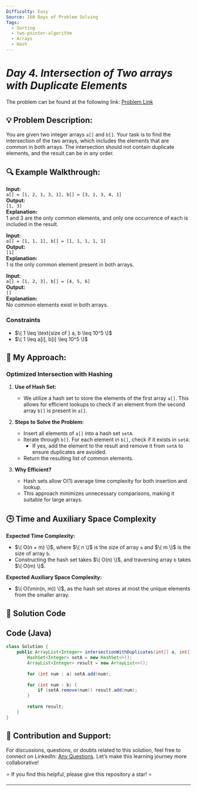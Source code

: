 ```yaml
---
Difficulty: Easy  
Source: 160 Days of Problem Solving  
Tags:
  - Sorting
  - two-pointer-algorithm
  - Arrays
  - Hash
---
```


#  _Day 4. Intersection of Two arrays with Duplicate Elements_ 


The problem can be found at the following link: [Problem Link](https://www.geeksforgeeks.org/batch/gfg-160-problems/track/hashing-gfg-160/problem/intersection-of-two-arrays-with-duplicate-elements)



## 💡 **Problem Description:**

You are given two integer arrays `a[]` and `b[]`. Your task is to find the intersection of the two arrays, which includes the elements that are common in both arrays. The intersection should not contain duplicate elements, and the result can be in any order.  

## 🔍 **Example Walkthrough:**

**Input:**  
`a[] = [1, 2, 1, 3, 1], b[] = [3, 1, 3, 4, 1]`  
**Output:**  
`[1, 3]`  
**Explanation:**  
1 and 3 are the only common elements, and only one occurrence of each is included in the result.

**Input:**  
`a[] = [1, 1, 1], b[] = [1, 1, 1, 1, 1]`  
**Output:**  
`[1]`  
**Explanation:**  
1 is the only common element present in both arrays.

**Input:**  
`a[] = [1, 2, 3], b[] = [4, 5, 6]`  
**Output:**  
`[]`  
**Explanation:**  
No common elements exist in both arrays.



### **Constraints**

- $\( 1 \leq \text{size of } a, b \leq 10^5 \)$  
- $\( 1 \leq a[i], b[i] \leq 10^5 \)$  



## 🎯 **My Approach:**

### **Optimized Intersection with Hashing**  

1. **Use of Hash Set:**  
   - We utilize a hash set to store the elements of the first array `a[]`. This allows for efficient lookups to check if an element from the second array `b[]` is present in `a[]`.  

2. **Steps to Solve the Problem:**  
   - Insert all elements of `a[]` into a hash set `setA`.
   - Iterate through `b[]`. For each element in `b[]`, check if it exists in `setA`:
     - If yes, add the element to the result and remove it from `setA` to ensure duplicates are avoided.
   - Return the resulting list of common elements.  

3. **Why Efficient?**  
   - Hash sets allow O(1) average time complexity for both insertion and lookup.  
   - This approach minimizes unnecessary comparisons, making it suitable for large arrays.


## 🕒 **Time and Auxiliary Space Complexity** 

**Expected Time Complexity:**  
- $\( O(n + m) \)$, where $\( n \)$ is the size of array `a` and $\( m \)$ is the size of array `b`.  
- Constructing the hash set takes $\( O(n) \)$, and traversing array `b` takes $\( O(m) \)$.

**Expected Auxiliary Space Complexity:**  
- $\( O(\min(n, m)) \)$, as the hash set stores at most the unique elements from the smaller array.



## 📝 **Solution Code**

## Code (Java)

```java
class Solution {
    public ArrayList<Integer> intersectionWithDuplicates(int[] a, int[] b) {
        HashSet<Integer> setA = new HashSet<>();
        ArrayList<Integer> result = new ArrayList<>();
        
        for (int num : a) setA.add(num);
        
        for (int num : b) {
            if (setA.remove(num)) result.add(num); 
        }
        
        return result;
    }
}
```


## 🎯 **Contribution and Support:**

For discussions, questions, or doubts related to this solution, feel free to connect on LinkedIn: [Any Questions](https://www.linkedin.com/in/sanjana-yadav007). Let’s make this learning journey more collaborative!

⭐ If you find this helpful, please give this repository a star! ⭐

---
